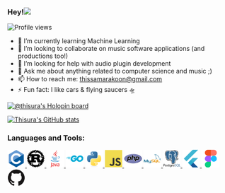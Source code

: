 ### Hey!<img src="https://raw.githubusercontent.com/MartinHeinz/MartinHeinz/master/wave.gif" width="30px">
![Profile views](https://gpvc.arturio.dev/this8)

<!-- **this8/this8** is a ✨ _special_ ✨ repository because its `README.md` (this file) appears on your GitHub profile. -->

<!-- Here are some ideas to get you started: -->

<!-- - 🔭 I’m currently working on -->
- 🌱 I’m currently learning Machine Learning
- 👯 I’m looking to collaborate on music software applications (and productions too!)
- 🤔 I’m looking for help with audio plugin development
- 💬 Ask me about anything related to computer science and music ;)
- 📫 How to reach me: thissamarakoon@gmail.com
- ⚡ Fun fact: I like cars & flying saucers 🛸
<!-- - 😄 Pronouns: ... -->
<!-- <img src="https://wakatime.com/share/@1556bdf1-0413-42dd-8133-defa0b9b7671/7b080987-17b1-4f93-abaa-ec48d0db3609.svg" width="720px"> -->
[![@thisura's Holopin board](https://holopin.me/thisura)](https://holopin.io/@thisura)


[![Thisura's GitHub stats](https://github-readme-stats.vercel.app/api?username=this8&count_private=true&show_icons=true&theme=cobalt)](https://github.com/anuraghazra/github-readme-stats)
<!-- [![Top Langs](https://github-readme-stats.vercel.app/api/top-langs/?username=this8&hide=css,blade&layout=compact&theme=cobalt)](https://github.com/anuraghazra/github-readme-stats) -->
<h3 align="left">Languages and Tools:</h3>
<p align="left"> 
  <a href="https://www.cprogramming.com/" target="_blank"> <img src="https://raw.githubusercontent.com/devicons/devicon/master/icons/c/c-original.svg" alt="c" width="40" height="40"/> </a> 
  <a href="https://www.rust-lang.org" target="_blank"> <img src="https://github.com/devicons/devicon/blob/master/icons/rust/rust-plain.svg" alt="rust" width="40" height="40"/> </a> 
  <a href="https://www.java.com/en/" target="_blank"> <img src="https://github.com/devicons/devicon/blob/master/icons/java/java-original-wordmark.svg" alt="java" width="40" height="40"/> </a> 
  <a href="https://go.dev" target="_blank"> <img src="https://github.com/devicons/devicon/blob/master/icons/go/go-original-wordmark.svg" alt="go" width="40" height="40"/> </a> 
  <a href="https://www.python.org" target="_blank"> <img src="https://raw.githubusercontent.com/devicons/devicon/master/icons/python/python-original.svg" alt="python" width="40" height="40"/> </a> 
  <a href="https://developer.mozilla.org/en-US/docs/Web/JavaScript" target="_blank"> <img src="https://raw.githubusercontent.com/devicons/devicon/master/icons/javascript/javascript-original.svg" alt="javascript" width="40" height="40"/> </a>
  <a href="https://www.php.net" target="_blank"> <img src="https://raw.githubusercontent.com/devicons/devicon/master/icons/php/php-original.svg" alt="php" width="40" height="40"/> </a>
  <a href="https://www.mysql.com/" target="_blank"> <img src="https://raw.githubusercontent.com/devicons/devicon/master/icons/mysql/mysql-original-wordmark.svg" alt="mysql" width="40" height="40"/> </a> 
  <a href="https://www.postgresql.org" target="_blank"> <img src="https://github.com/devicons/devicon/blob/master/icons/postgresql/postgresql-original-wordmark.svg" alt="postgresql" width="40" height="40"/> </a>
  <a href="https://flutter.dev" target="_blank"> <img src="https://github.com/devicons/devicon/blob/master/icons/flutter/flutter-original.svg" alt="flutter" width="40" height="40"/> </a>
  <a href="https://www.figma.com" target="_blank"> <img src="https://github.com/devicons/devicon/blob/master/icons/figma/figma-original.svg" alt="figma" width="40" height="40"/> </a>
  <a href="https://github.com" target="_blank"> <img src="https://github.com/devicons/devicon/blob/master/icons/github/github-original.svg" alt="github" width="40" height="40"/> </a>
</p>
